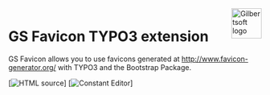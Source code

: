 <a href="https://gilbertsoft.org/">
    <img src="https://gilbertsoft.org/fileadmin/images/gilbertsoft.png" alt="Gilbertsoft logo" title="Gilbertsoft" align="right" height="60" />
</a>

GS Favicon TYPO3 extension
==========================

GS Favicon allows you to use favicons generated at http://www.favicon-generator.org/ with TYPO3 and the Bootstrap Package.

[![HTML source](https://github.com/gilbertsoft/gsfavicon/blob/master/Documentation/Images/HtmlSource.png)]
[![Constant Editor](https://github.com/gilbertsoft/gsfavicon/blob/master/Documentation/Images/UserManual/ConstantEditor.png)]
